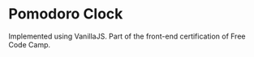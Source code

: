 # Pomodoro Clock

Implemented using VanillaJS. Part of the front-end certification of Free Code Camp.
